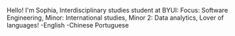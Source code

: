 Hello! I'm Sophia,
Interdisciplinary studies student at BYUI:
Focus: Software Engineering,
Minor: International studies,
Minor 2: Data analytics,
Lover of languages! -English -Chinese Portuguese

